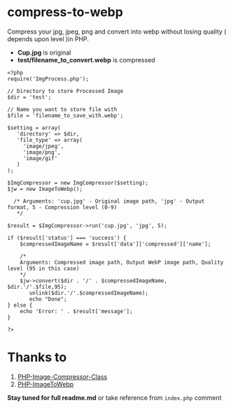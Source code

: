 # compress-to-webp
Compress your jpg, jpeg, png and convert into webp without losing quality ( depends upon level )in PHP.

* **Cup.jpg** is original
* **test/filename_to_convert.webp** is compressed 

```
<?php
require('ImgProcess.php');

// Directory to store Processed Image
$dir = 'test';

// Name you want to store file with
$file = 'filename_to_save_with.webp';

$setting = array(
   'directory' => $dir, 
   'file_type' => array(
     'image/jpeg',
     'image/png',
     'image/gif'
   )
);

$ImgCompressor = new ImgCompressor($setting);
$jw = new ImageToWebp();

  /* Arguments: 'cup.jpg' - Original image path, 'jpg' - Output format, 5 - Compression level (0-9)
   */
  
$result = $ImgCompressor->run('cup.jpg', 'jpg', 5);

if ($result['status'] === 'success') {
    $compressedImageName = $result['data']['compressed']['name'];
    
    /* 
    Arguments: Compressed image path, Output WebP image path, Quality level (95 in this case) 
    */
    $jw->convert($dir . '/' . $compressedImageName, $dir.'/'.$file,95);
       unlink($dir.'/'.$compressedImageName);
       echo "Done";
} else {
    echo 'Error: ' . $result['message'];
}

?>
```

# Thanks to
1. [PHP-Image-Compressor-Class](https://github.com/bachors/PHP-Image-Compressor-Class)
2. [PHP-ImageToWebp](https://github.com/rakibtg/PHP-ImageToWebp)

**Stay tuned for full readme.md** or take reference from `index.php` comment
